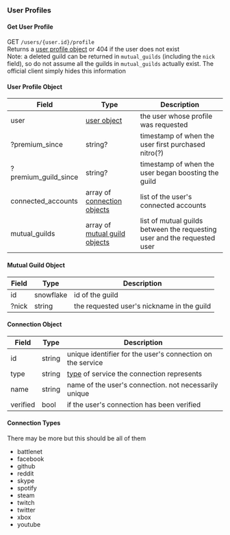 ### User Profiles

#### Get User Profile

GET `/users/{user.id}/profile`  
Returns a [user profile object](#user-profile-object) or 404 if the user does not exist  
Note: a deleted guild can be returned in `mutual_guilds` (including the `nick` field), so do not assume all the guilds in `mutual_guilds` actually exist. The official client simply hides this information

#### User Profile Object

| Field                | Type                                                                          | Description
|----------------------|-------------------------------------------------------------------------------|--------------------------------------------------------------------------|
| user                 | [user object](https://discord.com/developers/docs/resources/user#user-object) | the user whose profile was requested                                     |
| ?premium_since       | string?                                                                       | timestamp of when the user first purchased nitro(?)                      |
| ?premium_guild_since | string?                                                                       | timestamp of when the user began boosting the guild                      |
| connected_accounts   | array of [connection objects](#connection-object)                             | list of the user's connected accounts                                    |
| mutual_guilds        | array of [mutual guild objects](#mutual-guild-object)                         | list of mutual guilds between the requesting user and the requested user |

#### Mutual Guild Object

| Field | Type      | Description                                |
|-------|-----------|--------------------------------------------|
| id    | snowflake | id of the guild                            |
| ?nick | string    | the requested user's nickname in the guild |

#### Connection Object

| Field    | Type   | Description                                                    |
|----------|--------|----------------------------------------------------------------|
| id       | string | unique identifier for the user's connection on the service     |
| type     | string | [type](#connection-types) of service the connection represents |
| name     | string | name of the user's connection. not necessarily unique          |
| verified | bool   | if the user's connection has been verified                     |

#### Connection Types
There may be more but this should be all of them
* battlenet
* facebook
* github
* reddit
* skype
* spotify
* steam
* twitch
* twitter
* xbox
* youtube
